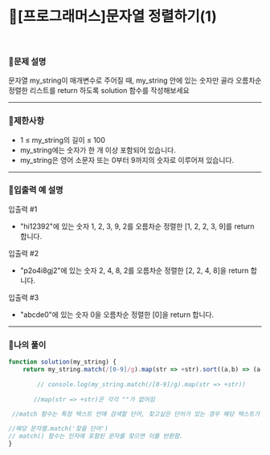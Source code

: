 # 🦄[프로그래머스]문자열 정렬하기(1)
<br/>

### 🧡문제 설명
문자열 my_string이 매개변수로 주어질 때, my_string 안에 있는 숫자만 골라 오름차순 정렬한 리스트를 return 하도록 solution 함수를 작성해보세요
***
### 💛제한사항
- 1 ≤ my_string의 길이 ≤ 100
- my_string에는 숫자가 한 개 이상 포함되어 있습니다.
- my_string은 영어 소문자 또는 0부터 9까지의 숫자로 이루어져 있습니다.
***
### 💙입출력 예 설명
입출력 #1
- "hi12392"에 있는 숫자 1, 2, 3, 9, 2를 오름차순 정렬한 [1, 2, 2, 3, 9]를 return 합니다.

입출력 #2
- "p2o4i8gj2"에 있는 숫자 2, 4, 8, 2를 오름차순 정렬한 [2, 2, 4, 8]을 return 합니다.

입출력 #3
- "abcde0"에 있는 숫자 0을 오름차순 정렬한 [0]을 return 합니다.
***
### 💜나의 풀이
```javascript
function solution(my_string) {
    return my_string.match(/[0-9]/g).map(str => +str).sort((a,b) => (a-b));
        
        // console.log(my_string.match(/[0-9]/g).map(str => +str))
        
       //map(str => +str)은 각각 ""가 없어짐    
    
 //match 함수는 특정 텍스트 안에 검색할 단어, 찾고싶은 단어가 있는 경우 해당 텍스트가 문구에 포함되어 있는지 확인할 수 있습   니다. 또한 단어뿐만 아니라 정규표현식을 사용하여 특정 패턴을 검색하는 것 역시 가능합니다.

//해당 문자열.match('찾을 단어')
// match() 함수는 인자에 포함된 문자를 찾으면 이를 반환함.
}

```